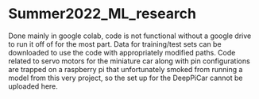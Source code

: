 # Summer2022_ML_research
Done mainly in google colab, code is not functional without a google drive to run it off of for the most part. Data for training/test sets can be downloaded to use the code with appropriately modified paths. Code related to servo motors for the miniature car along with pin configurations are trapped on a raspberry pi that unfortunately smoked from running a model from this very project, so the set up for the DeepPiCar cannot be uploaded here.
